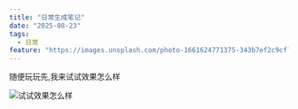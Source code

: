 ```yaml
---
title: "日常生成笔记"
date: "2025-08-23"
tags:
  - 日常
feature: "https://images.unsplash.com/photo-1661624771375-343b7ef2c9cf?crop=entropy&cs=tinysrgb&fit=max&fm=jpg&ixid=M3wzNjAwOTd8MHwxfHNlYXJjaHwyfHwlRTUlQkYlQUIlRTglQkYlOUV8ZW58MHwwfHx8MTc1NTg5MjkxMXww&ixlib=rb-4.1.0&q=80&w=1080"
---
```


随便玩玩先,我来试试效果怎么样

<!--more-->

![](/images/f9c62ab81f6a30299a26a45c5ac77dea.webp)试试效果怎么样

